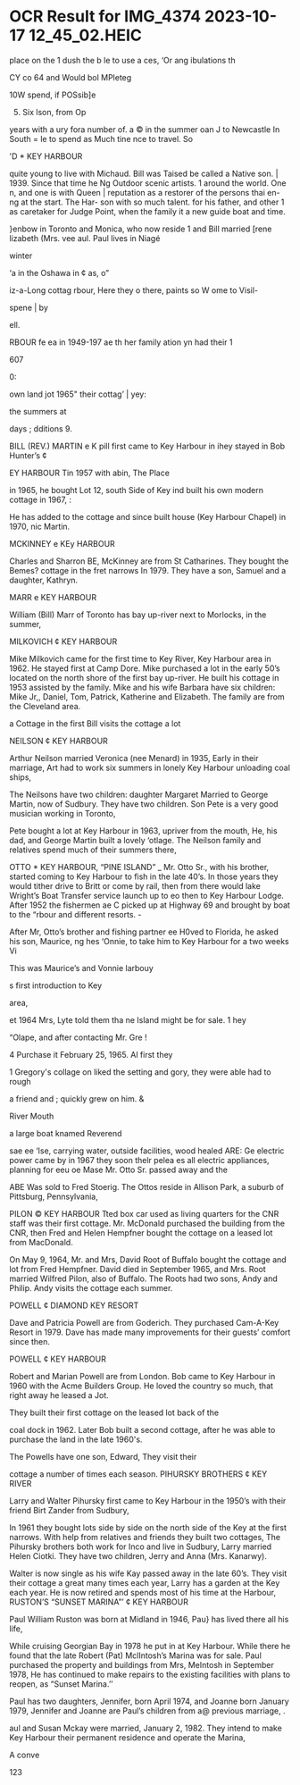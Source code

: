 # OCR Result for IMG_4374 2023-10-17 12_45_02.HEIC

place on the 1
dush the b
le to use a
ces, ‘Or ang
ibulations th

CY co
64 and Would bol MPleteg

10W spend, if POSsib]e

5) Six
lson, from Op

years with a
ury fora number of. a
© in the summer oan
J to Newcastle In South =
le to spend as Much tine
nce to travel. So

'D * KEY HARBOUR

quite young to live with
Michaud. Bill was Taised
be called a Native son.
| 1939. Since that time he
Ng Outdoor scenic artists.
1 around the world. One
n, and one is with Queen
| reputation as a restorer
of the persons thai en-
ng at the start. The Har-
son with so much talent.
for his father, and other
1 as caretaker for Judge
Point, when the family
it a new guide boat and
time.

}enbow in Toronto and
Monica, who now reside
1 and Bill married [rene
lizabeth (Mrs. vee
aul. Paul lives in Niagé

winter

‘a in the
Oshawa in ¢ as, o”

iz-a-Long cottag
rbour, Here they
o there,
paints so W
ome to Visil-

spene
| by

ell.

RBOUR fe
ea in 1949-197 ae
th her family ation
yn had their 1

607

0:

own land jot 1965"
their cottag’ | yey:

the
summers at

days ;
dditions 9.

BILL (REV.) MARTIN e K
pill first came to Key Harbour in
ihey stayed in Bob Hunter’s ¢

EY HARBOUR
Tin 1957 with
abin, The Place

in 1965, he bought Lot 12, south Side of Key
ind built his own modern cottage in 1967, :

He has added to the cottage and since built
house (Key Harbour Chapel) in 1970, nic
Martin.

MCKINNEY e KEy HARBOUR

Charles and Sharron BE, McKinney are from St
Catharines. They bought the Bemes? cottage in the fret
narrows In 1979. They have a son, Samuel and a daughter,
Kathryn.

MARR e KEY HARBOUR

William (Bill) Marr of Toronto has
bay up-river next to Morlocks,
in the summer,

MILKOVICH ¢ KEY HARBOUR

Mike Milkovich came for the first time to Key River, Key
Harbour area in 1962. He stayed first at Camp Dore. Mike
purchased a lot in the early 50’s located on the north shore
of the first bay up-river. He built his cottage in 1953 assisted
by the family. Mike and his wife Barbara have six children:
Mike Jr,, Daniel, Tom, Patrick, Katherine and Elizabeth.
The family are from the Cleveland area.

a Cottage in the first
Bill visits the cottage a lot

NEILSON ¢ KEY HARBOUR

Arthur Neilson married Veronica (nee Menard) in 1935,
Early in their marriage, Art had to work six summers in
lonely Key Harbour unloading coal ships,

The Neilsons have two children: daughter Margaret
Married to George Martin, now of Sudbury. They have two
children. Son Pete is a very good musician working in
Toronto,

Pete bought a lot at Key Harbour in 1963, upriver from
the mouth, He, his dad, and George Martin built a lovely
‘otlage. The Neilson family and relatives spend much of
their summers there,

OTTO * KEY HARBOUR, “PINE ISLAND” _
Mr. Otto Sr., with his brother, started coming to Key
Harbour to fish in the late 40’s. In those years they would
tither drive to Britt or come by rail, then from there would
lake Wright’s Boat Transfer service launch up to eo
then to Key Harbour Lodge. After 1952 the fishermen ae
C picked up at Highway 69 and brought by boat to the
“rbour and different resorts. -

After Mr, Otto’s brother and fishing partner ee
H0ved to Florida, he asked his son, Maurice, ng hes
‘Onnie, to take him to Key Harbour for a two weeks Vi

This was Maurice’s and Vonnie
larbouy

s first introduction to Key

area,

et 1964 Mrs, Lyte told them tha
ne Island might be for sale. 1 hey

“Olape, and after contacting Mr. Gre !

4 Purchase it February 25, 1965. Al first they

1 Gregory's collage on
liked the setting and
gory, they were able
had to rough

a friend and
; quickly grew
on him. &

River Mouth

a large boat
knamed Reverend

sae ee ‘Ise, carrying water, outside facilities, wood
healed ARE: Ge electric power came by in 1967 they soon
thelr pelea es all electric appliances, planning for
eeu oe Mase Mr. Otto Sr. passed away and the

ABE Was sold to Fred Stoerig. The Ottos reside in Allison
Park, a suburb of Pittsburg, Pennsylvania,

PILON © KEY HARBOUR
Tted box car used as living quarters for the CNR
staff was their first cottage. Mr. McDonald purchased the
building from the CNR, then Fred and Helen Hempfner
bought the cottage on a leased lot from MacDonald.

On May 9, 1964, Mr. and Mrs, David Root of Buffalo
bought the cottage and lot from Fred Hempfner. David died
in September 1965, and Mrs. Root married Wilfred Pilon,
also of Buffalo. The Roots had two sons, Andy and Philip.
Andy visits the cottage each summer.

POWELL ¢ DIAMOND KEY RESORT

Dave and Patricia Powell are from Goderich. They
purchased Cam-A-Key Resort in 1979. Dave has made many
improvements for their guests’ comfort since then.

POWELL ¢ KEY HARBOUR

Robert and Marian Powell are from London. Bob came
to Key Harbour in 1960 with the Acme Builders Group. He
loved the country so much, that right away he leased a Jot.

They built their first cottage on the leased lot back of the

coal dock in 1962. Later Bob built a second cottage, after
he was able to purchase the land in the late 1960's.

The Powells have one son, Edward, They visit their

cottage a number of times each season.
PIHURSKY BROTHERS ¢ KEY RIVER

Larry and Walter Pihursky first came to Key Harbour
in the 1950’s with their friend Birt Zander from Sudbury,

In 1961 they bought lots side by side on the north side
of the Key at the first narrows. With help from relatives and
friends they built two cottages, The Pihursky brothers both
work for Inco and live in Sudbury, Larry married Helen
Ciotki. They have two children, Jerry and Anna (Mrs.
Kanarwy).

Walter is now single as his wife Kay passed away in the
late 60’s. They visit their cottage a great many times each
year, Larry has a garden at the Key each year. He is now
retired and spends most of his time at the Harbour,
RUSTON’S “SUNSET MARINA”’ ¢ KEY HARBOUR

Paul William Ruston was born at Midland in 1946, Pau}
has lived there all his life,

While cruising Georgian Bay in 1978 he put in at Key
Harbour. While there he found that the late Robert (Pat)
MclIntosh’s Marina was for sale. Paul purchased the
property and buildings from Mrs, MeIntosh in September
1978, He has continued to make repairs to the existing
facilities with plans to reopen, as “Sunset Marina.’’

Paul has two daughters, Jennifer, born April 1974, and
Joanne born January 1979, Jennifer and Joanne are Paul’s
children from a@ previous marriage, .

aul and Susan Mckay were married, January 2, 1982.
They intend to make Key Harbour their permanent residence
and operate the Marina,

A conve

123

